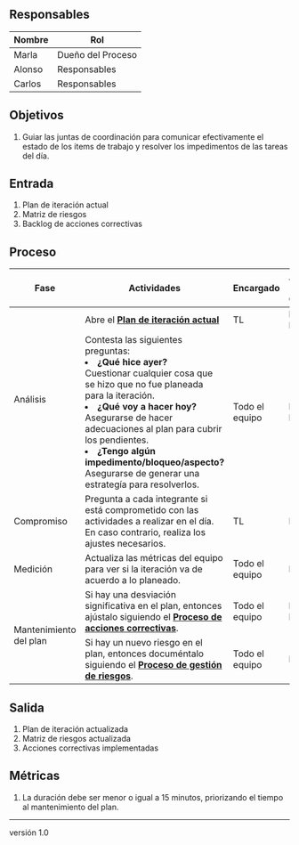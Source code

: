 ## Responsables
| Nombre    | Rol               |
| --------- | ----------------- |
| Marla     | Dueño del Proceso |
| Alonso    | Responsables      |
| Carlos    | Responsables      |

## Objetivos
1. Guiar las juntas de coordinación para comunicar efectivamente el estado de los items de trabajo y resolver los impedimentos de las tareas del día.

## Entrada 
1. Plan de iteración actual
2. Matriz de riesgos
3. Backlog de acciones correctivas

## Proceso
<table>
  <thead>
    <tr>
      <th>Fase</th>
      <th>Actividades</th>
      <th>Encargado</th>
      <th>Áreas del CMMI</th>
    </tr>
  </thead>
  <tbody>
    <tr>
      <td rowspan="2">Análisis</td>
      <td>Abre el <strong><a href="https://docs.google.com/spreadsheets/d/10jles4oKMwJUHPutNXLaHZ7kg8zFZ9TdrAVAJlUmjfU/edit#gid=753031204">Plan de iteración actual</a></strong> </td>
      <td>TL</td>
      <td>PP, PMC</td>
    </tr>
    <tr>
      <td>
          Contesta las siguientes preguntas: 
          </br>
          <li><b>¿Qué hice ayer?</b></li>
          Cuestionar cualquier cosa que se hizo que no fue planeada para la iteración. 
          </br>
          <li><b>¿Qué voy a hacer hoy? </b></li>
          Asegurarse de hacer adecuaciones al plan para cubrir los pendientes.
          </br>
          <li><b>¿Tengo algún impedimento/bloqueo/aspecto?</b></li>
          Asegurarse de generar una estrategía para resolverlos.
      </td>
      <td>Todo el equipo</td>
      <td>PP, PMC</td>
    </tr>
    <tr>
      <td>Compromiso</td>
      <td>Pregunta a cada integrante si está comprometido con las actividades a realizar en el día. En caso contrario, realiza los ajustes necesarios.</td>
      <td>TL</td>
      <td>REQM</td>
    </tr>
    <tr>
      <td>Medición</td>
      <td>Actualiza las métricas del equipo para ver si la iteración va de acuerdo a lo planeado.</td>
      <td>Todo el equipo</td>
      <td>MA</td>
    </tr>
    <tr>
      <td rowspan="2">Mantenimiento del plan</td>
      <td>Si hay una desviación significativa en el plan, entonces ajústalo siguiendo el <strong><a href="https://github.com/novaDepto/Nova/wiki/Proceso-de-ejecuci%C3%B3n-de-medidas-correctivas">Proceso de acciones correctivas</a></strong>.</td>
      <td>Todo el equipo</td>
      <td>PP, PMC</td>
    </tr>
    <tr>
      <td>Si hay un nuevo riesgo en el plan, entonces documéntalo siguiendo el <strong><a href="https://github.com/novaDepto/Nova/wiki/Proceso-de-gesti%C3%B3n-de-riesgos">Proceso de gestión de riesgos</a></strong>.</td>
      <td>Todo el equipo</td>
      <td>RSKM</td>
    </tr>
    </tbody>
</table>

## Salida
1. Plan de iteración actualizada
2. Matriz de riesgos actualizada
3. Acciones correctivas implementadas

## Métricas
1. La duración debe ser menor o igual a 15 minutos, priorizando el tiempo al mantenimiento del plan.

***
versión 1.0
